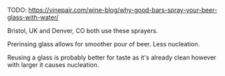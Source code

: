 TODO:
https://vinepair.com/wine-blog/why-good-bars-spray-your-beer-glass-with-water/

Bristol, UK and Denver, CO both use these sprayers.

Prerinsing glass allows for smoother pour of beer. Less nucleation.

Reusing a glass is probably better for taste as it's already clean however with larger it causes nucleation.
